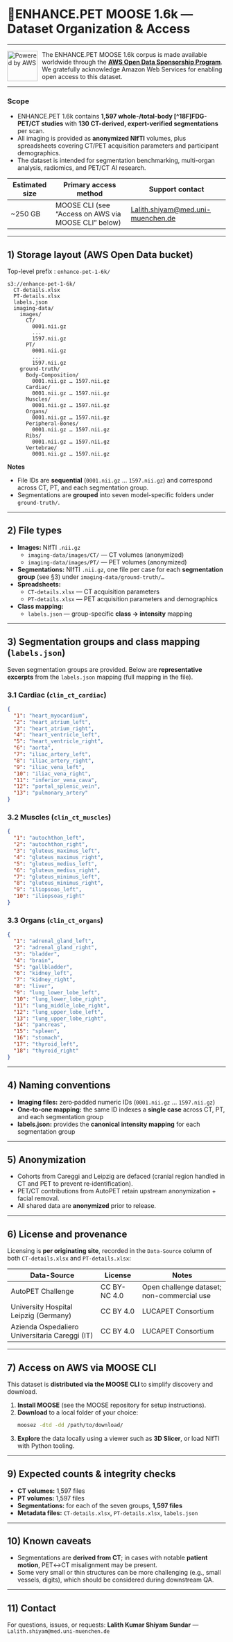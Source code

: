 # 🦌ENHANCE.PET MOOSE 1.6k — Dataset Organization & Access 

----
<a href="https://aws.amazon.com/opendata/open-data-sponsorship-program/">
  <picture>
    <source media="(prefers-color-scheme: dark)" srcset="https://d0.awsstatic.com/logos/powered-by-aws-white.png">
    <source media="(prefers-color-scheme: light)" srcset="https://d0.awsstatic.com/logos/powered-by-aws.png">
    <img alt="Powered by AWS" src="https://d0.awsstatic.com/logos/powered-by-aws.png" height="70" align="left" style="margin-right: 10px;">
  </picture>
</a>

The ENHANCE.PET MOOSE 1.6k corpus is made available worldwide through the
**[AWS Open Data Sponsorship Program](https://aws.amazon.com/opendata/open-data-sponsorship-program/)**. We gratefully acknowledge Amazon Web Services for enabling open access to this dataset.

----
### **Scope**  

- ENHANCE.PET 1.6k contains **1,597 whole-/total-body [^18F]FDG-PET/CT studies** with **130 CT-derived, expert-verified segmentations** per scan.  
- All imaging is provided as **anonymized NIfTI** volumes, plus spreadsheets covering CT/PET acquisition parameters and participant demographics.  
- The dataset is intended for segmentation benchmarking, multi-organ analysis, radiomics, and PET/CT AI research.

| Estimated size   | Primary access method | Support contact                      |
|------------------|-----------------------|---------------------------------------|
| ~250 GB          | MOOSE CLI (see “Access on AWS via MOOSE CLI” below) | Lalith.shiyam@med.uni-muenchen.de |

---

## 1) Storage layout (AWS Open Data bucket)

Top-level prefix : `enhance-pet-1-6k/`

```
s3://enhance-pet-1-6k/
  CT-details.xlsx
  PT-details.xlsx
  labels.json
  imaging-data/
    images/
      CT/
        0001.nii.gz
        ...
        1597.nii.gz
      PT/
        0001.nii.gz
        ...
        1597.nii.gz
    ground-truth/
      Body-Composition/
        0001.nii.gz … 1597.nii.gz
      Cardiac/
        0001.nii.gz … 1597.nii.gz
      Muscles/
        0001.nii.gz … 1597.nii.gz
      Organs/
        0001.nii.gz … 1597.nii.gz
      Peripheral-Bones/
        0001.nii.gz … 1597.nii.gz
      Ribs/
        0001.nii.gz … 1597.nii.gz
      Vertebrae/
        0001.nii.gz … 1597.nii.gz
```

**Notes**
- File IDs are **sequential** (`0001.nii.gz` … `1597.nii.gz`) and correspond across CT, PT, and each segmentation group.
- Segmentations are **grouped** into seven model-specific folders under `ground-truth/`.

---

## 2) File types

- **Images:** NIfTI `.nii.gz`  
  - `imaging-data/images/CT/` — CT volumes (anonymized)  
  - `imaging-data/images/PT/` — PET volumes (anonymized)
- **Segmentations:** NIfTI `.nii.gz`, one file per case for each **segmentation group** (see §3) under `imaging-data/ground-truth/…`
- **Spreadsheets:**  
  - `CT-details.xlsx` — CT acquisition parameters  
  - `PT-details.xlsx` — PET acquisition parameters and demographics  
- **Class mapping:**  
  - `labels.json` — group-specific **class → intensity** mapping

---

## 3) Segmentation groups and class mapping (`labels.json`)

Seven segmentation groups are provided. Below are **representative excerpts** from the `labels.json` mapping (full mapping in the file).

### 3.1 Cardiac (`clin_ct_cardiac`)
```json
{
  "1": "heart_myocardium",
  "2": "heart_atrium_left",
  "3": "heart_atrium_right",
  "4": "heart_ventricle_left",
  "5": "heart_ventricle_right",
  "6": "aorta",
  "7": "iliac_artery_left",
  "8": "iliac_artery_right",
  "9": "iliac_vena_left",
  "10": "iliac_vena_right",
  "11": "inferior_vena_cava",
  "12": "portal_splenic_vein",
  "13": "pulmonary_artery"
}
```

### 3.2 Muscles (`clin_ct_muscles`)
```json
{
  "1": "autochthon_left",
  "2": "autochthon_right",
  "3": "gluteus_maximus_left",
  "4": "gluteus_maximus_right",
  "5": "gluteus_medius_left",
  "6": "gluteus_medius_right",
  "7": "gluteus_minimus_left",
  "8": "gluteus_minimus_right",
  "9": "iliopsoas_left",
  "10": "iliopsoas_right"
}
```

### 3.3 Organs (`clin_ct_organs`)
```json
{
  "1": "adrenal_gland_left",
  "2": "adrenal_gland_right",
  "3": "bladder",
  "4": "brain",
  "5": "gallbladder",
  "6": "kidney_left",
  "7": "kidney_right",
  "8": "liver",
  "9": "lung_lower_lobe_left",
  "10": "lung_lower_lobe_right",
  "11": "lung_middle_lobe_right",
  "12": "lung_upper_lobe_left",
  "13": "lung_upper_lobe_right",
  "14": "pancreas",
  "15": "spleen",
  "16": "stomach",
  "17": "thyroid_left",
  "18": "thyroid_right"
}
```

---

## 4) Naming conventions

- **Imaging files:** zero‑padded numeric IDs (`0001.nii.gz` … `1597.nii.gz`)  
- **One‑to‑one mapping:** the same ID indexes a **single case** across CT, PT, and each segmentation group  
- **labels.json:** provides the **canonical intensity mapping** for each segmentation group

---

## 5) Anonymization

- Cohorts from Careggi and Leipzig are defaced (cranial region handled in CT and PET to prevent re‑identification).  
- PET/CT contributions from AutoPET retain upstream anonymization + facial removal.  
- All shared data are **anonymized** prior to release.

---

## 6) License and provenance

Licensing is **per originating site**, recorded in the `Data-Source` column of both `CT-details.xlsx` and `PT-details.xlsx`:

| Data-Source                                     | License     | Notes                                      |
|------------------------------------------------|-------------|--------------------------------------------|
| AutoPET Challenge                              | CC BY-NC 4.0| Open challenge dataset; non-commercial use |
| University Hospital Leipzig (Germany)          | CC BY 4.0   | LUCAPET Consortium                         |
| Azienda Ospedaliero Universitaria Careggi (IT) | CC BY 4.0   | LUCAPET Consortium                         |

---

## 7) Access on AWS via MOOSE CLI

This dataset is **distributed via the MOOSE CLI** to simplify discovery and download.

1. **Install MOOSE** (see the MOOSE repository for setup instructions).  
2. **Download** to a local folder of your choice:
   ```bash
   moosez -dtd -dd /path/to/download/
   ```
3. **Explore** the data locally using a viewer such as **3D Slicer**, or load NIfTI with Python tooling.

---

## 9) Expected counts & integrity checks

- **CT volumes:** 1,597 files  
- **PT volumes:** 1,597 files  
- **Segmentations:** for each of the seven groups, **1,597 files**  
- **Metadata files:** `CT-details.xlsx`, `PT-details.xlsx`, `labels.json`

---

## 10) Known caveats

- Segmentations are **derived from CT**; in cases with notable **patient motion**, PET↔CT misalignment may be present.  
- Some very small or thin structures can be more challenging (e.g., small vessels, digits), which should be considered during downstream QA.

---

## 11) Contact

For questions, issues, or requests: **Lalith Kumar Shiyam Sundar** — `Lalith.shiyam@med.uni-muenchen.de`

